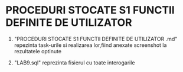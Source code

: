 # PROCEDURI STOCATE S1 FUNCTll DEFINITE DE UTILIZATOR 

1.  "PROCEDURI STOCATE S1 FUNCTll DEFINITE DE UTILIZATOR .md" repezinta task-urile si realizarea lor,fiind anexate screenshot la rezultatele optinute

2.   "LAB9.sql" reprezinta fisierul cu toate interogarile
